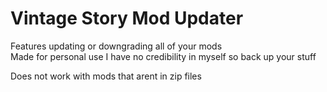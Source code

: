 # Vintage Story Mod Updater

Features updating or downgrading all of your mods\
Made for personal use I have no credibility in myself so back up your stuff

Does not work with mods that arent in zip files
